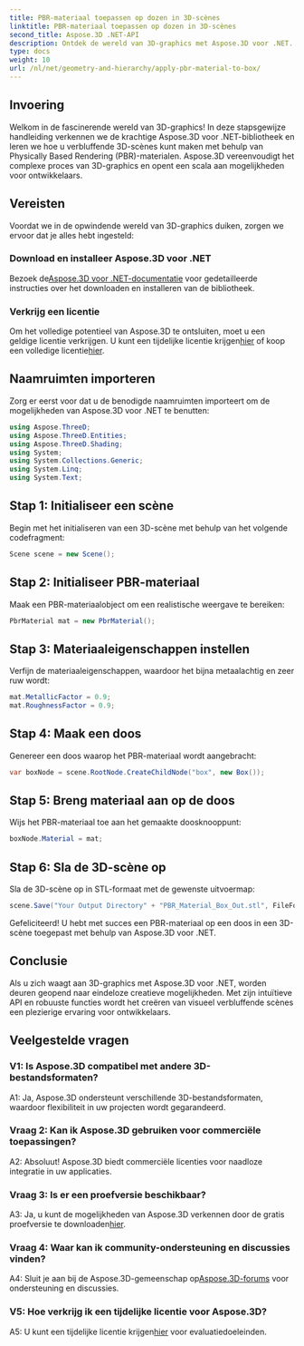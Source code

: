 ```yaml
---
title: PBR-materiaal toepassen op dozen in 3D-scènes
linktitle: PBR-materiaal toepassen op dozen in 3D-scènes
second_title: Aspose.3D .NET-API
description: Ontdek de wereld van 3D-graphics met Aspose.3D voor .NET. Creëer moeiteloos meeslepende scènes met behulp van Physically Based Rendering-materialen.
type: docs
weight: 10
url: /nl/net/geometry-and-hierarchy/apply-pbr-material-to-box/
---
```

## Invoering

Welkom in de fascinerende wereld van 3D-graphics! In deze stapsgewijze handleiding verkennen we de krachtige Aspose.3D voor .NET-bibliotheek en leren we hoe u verbluffende 3D-scènes kunt maken met behulp van Physically Based Rendering (PBR)-materialen. Aspose.3D vereenvoudigt het complexe proces van 3D-graphics en opent een scala aan mogelijkheden voor ontwikkelaars.

## Vereisten

Voordat we in de opwindende wereld van 3D-graphics duiken, zorgen we ervoor dat je alles hebt ingesteld:

### Download en installeer Aspose.3D voor .NET

 Bezoek de[Aspose.3D voor .NET-documentatie](https://reference.aspose.com/3d/net/) voor gedetailleerde instructies over het downloaden en installeren van de bibliotheek.

### Verkrijg een licentie

 Om het volledige potentieel van Aspose.3D te ontsluiten, moet u een geldige licentie verkrijgen. U kunt een tijdelijke licentie krijgen[hier](https://purchase.aspose.com/temporary-license/) of koop een volledige licentie[hier](https://purchase.aspose.com/buy).

## Naamruimten importeren

Zorg er eerst voor dat u de benodigde naamruimten importeert om de mogelijkheden van Aspose.3D voor .NET te benutten:

```csharp
using Aspose.ThreeD;
using Aspose.ThreeD.Entities;
using Aspose.ThreeD.Shading;
using System;
using System.Collections.Generic;
using System.Linq;
using System.Text;
```

## Stap 1: Initialiseer een scène

Begin met het initialiseren van een 3D-scène met behulp van het volgende codefragment:

```csharp
Scene scene = new Scene();
```

## Stap 2: Initialiseer PBR-materiaal

Maak een PBR-materiaalobject om een realistische weergave te bereiken:

```csharp
PbrMaterial mat = new PbrMaterial();
```

## Stap 3: Materiaaleigenschappen instellen

Verfijn de materiaaleigenschappen, waardoor het bijna metaalachtig en zeer ruw wordt:

```csharp
mat.MetallicFactor = 0.9;
mat.RoughnessFactor = 0.9;
```

## Stap 4: Maak een doos

Genereer een doos waarop het PBR-materiaal wordt aangebracht:

```csharp
var boxNode = scene.RootNode.CreateChildNode("box", new Box());
```

## Stap 5: Breng materiaal aan op de doos

Wijs het PBR-materiaal toe aan het gemaakte doosknooppunt:

```csharp
boxNode.Material = mat;
```

## Stap 6: Sla de 3D-scène op

Sla de 3D-scène op in STL-formaat met de gewenste uitvoermap:

```csharp
scene.Save("Your Output Directory" + "PBR_Material_Box_Out.stl", FileFormat.STLASCII);
```

Gefeliciteerd! U hebt met succes een PBR-materiaal op een doos in een 3D-scène toegepast met behulp van Aspose.3D voor .NET.

## Conclusie

Als u zich waagt aan 3D-graphics met Aspose.3D voor .NET, worden deuren geopend naar eindeloze creatieve mogelijkheden. Met zijn intuïtieve API en robuuste functies wordt het creëren van visueel verbluffende scènes een plezierige ervaring voor ontwikkelaars.

## Veelgestelde vragen

### V1: Is Aspose.3D compatibel met andere 3D-bestandsformaten?

A1: Ja, Aspose.3D ondersteunt verschillende 3D-bestandsformaten, waardoor flexibiliteit in uw projecten wordt gegarandeerd.

### Vraag 2: Kan ik Aspose.3D gebruiken voor commerciële toepassingen?

A2: Absoluut! Aspose.3D biedt commerciële licenties voor naadloze integratie in uw applicaties.

### Vraag 3: Is er een proefversie beschikbaar?

A3: Ja, u kunt de mogelijkheden van Aspose.3D verkennen door de gratis proefversie te downloaden[hier](https://releases.aspose.com/).

### Vraag 4: Waar kan ik community-ondersteuning en discussies vinden?

 A4: Sluit je aan bij de Aspose.3D-gemeenschap op[Aspose.3D-forums](https://forum.aspose.com/c/3d/18) voor ondersteuning en discussies.

### V5: Hoe verkrijg ik een tijdelijke licentie voor Aspose.3D?

 A5: U kunt een tijdelijke licentie krijgen[hier](https://purchase.aspose.com/temporary-license/) voor evaluatiedoeleinden.
